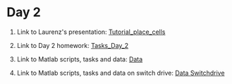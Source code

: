 # Day 2

1. Link to Laurenz's presentation: <a href="https://github.com/donatolab/biozentrum_block_course/tree/main/Day_2/Tutorial_place_cells.pdf">Tutorial_place_cells</a>


2. Link to Day 2 homework: <a href="https://github.com/donatolab/biozentrum_block_course/tree/main/Day_2/Tasks_Day_2.pdf">Tasks_Day_2</a>


3. Link to Matlab scripts, tasks and data: <a  target='_blank' href="https://drive.google.com/drive/folders/1fiyQdL55S3kkAa0EcUj8fpo50o3zhQcy?usp=sharing">Data</a>


4. Link to Matlab scripts, tasks and data on switch drive: <a  target='_blank' href="https://filesender.switch.ch/filesender2/?s=download&token=a8a26c91-9a31-4f0d-badd-8ae8bf011dbf">Data Switchdrive</a>

